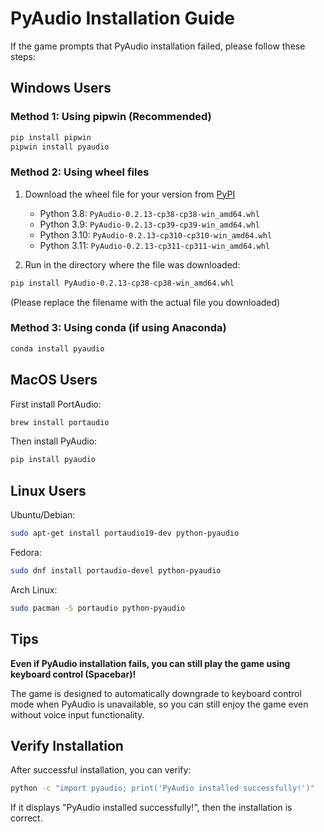 # PyAudio Installation Guide

If the game prompts that PyAudio installation failed, please follow these steps:

## Windows Users

### Method 1: Using pipwin (Recommended)

```bash
pip install pipwin
pipwin install pyaudio
```

### Method 2: Using wheel files

1. Download the wheel file for your version from [PyPI](https://www.lfd.uci.edu/~gohlke/pythonlibs/#pyaudio)
   - Python 3.8: `PyAudio‑0.2.13‑cp38‑cp38‑win_amd64.whl`
   - Python 3.9: `PyAudio‑0.2.13‑cp39‑cp39‑win_amd64.whl`
   - Python 3.10: `PyAudio‑0.2.13‑cp310‑cp310‑win_amd64.whl`
   - Python 3.11: `PyAudio‑0.2.13‑cp311‑cp311‑win_amd64.whl`

2. Run in the directory where the file was downloaded:
```bash
pip install PyAudio‑0.2.13‑cp38‑cp38‑win_amd64.whl
```
(Please replace the filename with the actual file you downloaded)

### Method 3: Using conda (if using Anaconda)

```bash
conda install pyaudio
```

## MacOS Users

First install PortAudio:
```bash
brew install portaudio
```

Then install PyAudio:
```bash
pip install pyaudio
```

## Linux Users

Ubuntu/Debian:
```bash
sudo apt-get install portaudio19-dev python-pyaudio
```

Fedora:
```bash
sudo dnf install portaudio-devel python-pyaudio
```

Arch Linux:
```bash
sudo pacman -S portaudio python-pyaudio
```

## Tips

**Even if PyAudio installation fails, you can still play the game using keyboard control (Spacebar)!**

The game is designed to automatically downgrade to keyboard control mode when PyAudio is unavailable, so you can still enjoy the game even without voice input functionality.

## Verify Installation

After successful installation, you can verify:

```bash
python -c "import pyaudio; print('PyAudio installed successfully!')"
```

If it displays "PyAudio installed successfully!", then the installation is correct.
